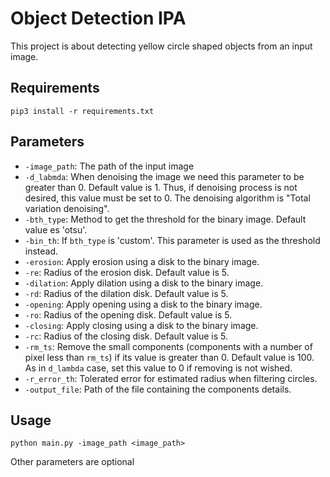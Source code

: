 # Object Detection IPA

This project is about detecting yellow circle shaped objects from an input image.

## Requirements
``pip3 install -r requirements.txt``

## Parameters
* ``-image_path``: The path of the input image
* ``-d_labmda``: When denoising the image we need this parameter to be greater than 0.
Default value is 1. Thus, if denoising process is not desired, this value must be set to 0.
The denoising algorithm is "Total variation denoising".
* ``-bth_type``: Method to get the threshold for the binary image. Default value es 'otsu'.
* ``-bin_th``: If `bth_type` is 'custom'. This parameter is used as the threshold instead.
* ``-erosion``: Apply erosion using a disk to the binary image.
* ``-re``: Radius of the erosion disk. Default value is 5.
* ``-dilation``: Apply dilation using a disk to the binary image.
* ``-rd``: Radius of the dilation disk. Default value is 5.
* ``-opening``: Apply opening using a disk to the binary image.
* ``-ro``: Radius of the opening disk. Default value is 5.
* ``-closing``: Apply closing using a disk to the binary image.
* ``-rc``: Radius of the closing disk. Default value is 5.
* ``-rm_ts``: Remove the small components (components with a number of pixel less than `rm_ts`)
if its value is greater than 0. Default value is 100. As in ``d_lambda`` case, set this value to 
0 if removing is not wished.
* ``-r_error_th``: Tolerated error for estimated radius when filtering circles.
* ``-output_file``: Path of the file containing the components details.

## Usage
``python main.py -image_path <image_path>``

Other parameters are optional



